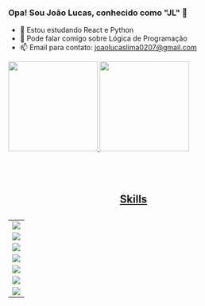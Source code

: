 ### Opa! Sou João Lucas, conhecido como "JL" 👋

- 🌱 Estou estudando React e Python
- 💬 Pode falar comigo sobre Lógica de Programação
- 📫 Email para contato: joaolucaslima0207@gmail.com

<div>

  <a href="https://github.com/JLProdutor">
  <img height="180em" src="https://github-readme-stats.vercel.app/api?username=JLProdutor&show_icons=true&theme=dark&include_all_commits=true&count_private=true"/>
  <img height="180em" src="https://github-readme-stats.vercel.app/api/top-langs/?username=JLProdutor&layout=compact&langs_count=7&theme=dark"/>

</div>
<br>
<br>
<br>

<div align="center">
	 <h2>Skills<h2/>
	<table>
		<tr>
			<td align="center">
				<img src="https://skillicons.dev/icons?i=html,css,js,bootstrap,react,ts,wordpress" />
			</td>
		<tr/>
		<tr>
			<td align="center">
				<img src="https://skillicons.dev/icons?i=vscode">
			</td>
		</tr>
		<tr>
			<td>
				<img src="https://skillicons.dev/icons?i=cpp,arduino">
			</td>
		</tr>
		<tr>
			<td>
				<img src="https://skillicons.dev/icons?i=github,discord,linkedin">
			</td>
		</tr>
		<tr>
			<td>
				<img src="https://skillicons.dev/icons?i=figma">
			</td>
		</tr>
		<tr>
			<td>
				<img src="https://skillicons.dev/icons?i=git,npm">
			</td>
		</tr>
		<tr>
			<td>
				<img src="https://skillicons.dev/icons?i=netlify">
			</td>
		</tr>
	</table>
</div>

